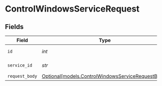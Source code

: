 # ControlWindowsServiceRequest


## Fields

| Field                                                                                              | Type                                                                                               | Required                                                                                           | Description                                                                                        |
| -------------------------------------------------------------------------------------------------- | -------------------------------------------------------------------------------------------------- | -------------------------------------------------------------------------------------------------- | -------------------------------------------------------------------------------------------------- |
| `id`                                                                                               | *int*                                                                                              | :heavy_check_mark:                                                                                 | Device identifier                                                                                  |
| `service_id`                                                                                       | *str*                                                                                              | :heavy_check_mark:                                                                                 | Service identifier                                                                                 |
| `request_body`                                                                                     | [Optional[models.ControlWindowsServiceRequestBody]](../models/controlwindowsservicerequestbody.md) | :heavy_minus_sign:                                                                                 | N/A                                                                                                |
